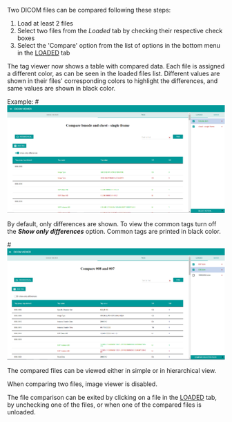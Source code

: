Two DICOM files can be compared following these steps:
1. Load at least 2 files
2. Select two files from the _Loaded_  tab by checking their respective check boxes
3. Select the 'Compare' option from the list of options in the bottom menu in the [LOADED](../Components/Loaded.md) tab

The tag viewer now shows a table with compared data. Each file is assigned a different color, as can be seen in the loaded files list.
Different values are shown in their files' corresponding colors to highlight the differences, and same values are shown in black color.

Example:
#![image.png](../../../.attachments/image-b83fcf53-13e3-4d9e-8bde-ffaf28a74693.png)

By default, only differences are shown. To view the common tags turn off the **_Show only differences_** option. Common tags are printed in black color. 

#![comparison-common.png](../../../.attachments/comparison-common-2722bd70-a199-482a-b04a-533b4a26258e.png)

The compared files can be viewed either in simple or in hierarchical view.

When comparing two files, image viewer is disabled.

The file comparison can be exited by clicking on a file in the [LOADED](../Components/Loaded.md) tab, by unchecking one of the files, or when one of the compared files is unloaded.

